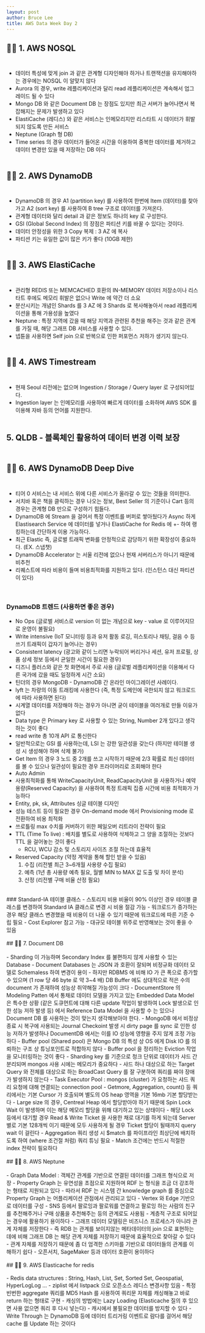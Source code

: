```yaml
---
layout: post
author: Bruce Lee
title: AWS Data Week Day 2
---
```


## 👨‍🎓 1. AWS NOSQL<br/><br/>
- 데이터 특성에 맞게 join 과 같은 관계형 디자인해야 하거나 트랜잭션을 유지해야하는 경우에는 NOSQL 이 알맞지 않다
- Aurora 의 경우, write 레플리케이션과 달리 read 레플리케이션은 계속해서 업그레이드 될 수 있다
- Mongo DB 와 같은 Document DB 는 장점도 있지만 최근 서버가 늘어나면서 복잡해지는 문제가 발생하고 있다
- ElastiCache (레디스) 와 같은 서비스는 인메모리지만 리스타트 시 데이터가 휘발되지 않도록 만든 서비스
- Neptune (Graph 형 DB)
- Time series 의 경우 데이터가 들어온 시간을 이용하여 중복한 데이터를 제거하고 데이터 변경만 있을 때 저장하는 DB 이다
  <br/><br/>
## 👨‍🎓 2. AWS DynamoDB<br/><br/>
- DynamoDB 의 경우 A1 (partition key) 를 사용하여 한번에 Item (데이터)를 찾아가고 A2 (sort key) 를 사용하여 B tree 구조로 데이터를 가져온다.
- 관계형 데이터와 달리 detail 과 같은 정보도 하나의 key 로 구성한다.
- GSI (Global Second Index) 의 장점은 파티션 키를 바꿀 수 있다는 것이다.
- 데이터 안정성을 위한 3 Copy 복제 : 3 AZ 에 복사
- 파티션 키는 유일한 값이 많은 키가 좋다 (10GB 제한)
  <br/><br/>
## 👨‍🎓 3. AWS ElastiCache<br/><br/>
- 관리형 REDIS 또는 MEMCACHED 호환의 IN-MEMORY 데이터 저장소이나 리스타트 후에도 메모리 휘발은 없으나 Write 에 약간 더 소요
- 분산시키는 개념인 Shards 를 3 AZ 에 3 Shards 로 복사해놓아서 read 레플리케이션을 통해 가용성을 높였다
- Neptune : 특정 지역에 갔을 때 해당 지역과 관련된 추천을 해주는 것과 같은 관계를 가질 때, 해당 그래프 DB 서비스를 사용할 수 있다.
- 넵튠을 사용하면 Self join 으로 반복으로 인한 퍼포먼스 저하가 생기지 않는다.
  <br/><br/>
## 👨‍🎓 4. AWS Timestream<br/><br/>
- 현재 Seoul 리전에는 없으며 Ingestion / Storage / Query layer 로 구성되어있다.
- Ingestion layer 는 인메모리를 사용하여 빠르게 데이터를 소화하며 AWS SDK 를 이용해 자바 등의 언어를 지원한다.
  <br/><br/>

## 5. QLDB - 블록체인 활용하여 데이터 변경 이력 보장<br/><br/>

## 👨‍🎓 6. AWS DynamoDB Deep Dive<br/><br/>
- 티어 0 서비스는 내 서비스 위에 다른 서비스가 올라갈 수 있는 것들을 의미한다.
- 서치바 혹은 책을 클릭하는 경우 나오는 정보, Best Seller 의 기준이나 Cart 등의 경우는 관계형 DB 만으로 구성하기 힘들다.
- DynamoDB 에 Stream 을 걸어서 특정 이벤트를 버퍼로 쌓아뒀다가 Async 하게 Elastisearch Service 에 데이터를 넣거나 ElastiCache for Redis 에 +- 하여 랭킹하는데 간단하게 이용 가능하다.
- 최근 Elastic 즉, 글로벌 트래픽 변화를 안정적으로 감당하기 위한 확장성이 중요하다. (EX. 스냅챗)
- DynamoDB Accelerator 는 서울 리전에 없으나 현재 서버리스가 아니기 때문에 비추천
- 리퀘스트에 따라 비용이 들며 비용최적화를 지원하고 있다. (인스턴스 대신 파티션이 있다)
<br/>

### DynamoDB 트렌드 (사용하면 좋은 경우)
- No Ops (글로벌 서비스로 version 이 없는 개념으로 key - value 로 이루어지므로 운영이 불필요)
- Write intensive (IoT 모니터링 등과 유저 활동 로깅, 히스토리나 채팅, 걸음 수 등 쓰기 트래픽이 갑자기 늘어나는 경우)
- Consistent latency (광고와 같이 느리면 누락되어 버리거나 세션, 유저 프로필, 상품 상세 정보 등에서 균일한 시간이 필요한 경우)
- 디즈니 플러스와 같은 첫 화면에서 주로 사용 (글로벌 레플리케이션을 이용해서 다른 국가에 갔을 때도 일정하게 시간 소요)
- 틴더의 경우 MongoDB - DynamoDB 간 온라인 마이그레이션 사례이다.
- lyft 는 차량의 이동 트래킹에 사용한다 (즉, 특정 도메인에 국한되지 않고 워크로드에 따라 사용하면 된다)
- 시계열 데이터를 저장해야 하는 경우가 아니면 굳이 테이블을 여러개로 만들 이유가 없다
- Data type 은 Primary key 로 사용할 수 있는 String, Number 2개 있다고 생각하는 것이 좋다
- read write 총 10개 API 로 통신한다
- 일반적으로는 GSI 를 사용하는데, LSI 는 강한 일관성을 갖는다 (하지만 테이블 생성 시 생성해야 하며 삭제 불가)
- Get Item 의 경우 3 노드 중 2개를 쓰고 시작하기 때문에 2/3 확률로 최신 데이터를 볼 수 있으나 일관성이 필요한 경우 프라이머리로 조회해야 한다
- Auto Admin
- 사용최적화를 통해 WriteCapacityUnit, ReadCapacityUnit 을 사용하거나 예약 용량(Reserved Capacity) 을 사용하여 특정 트래픽 집중 시간에 비용 최적화가 가능하다
- Entity, pk, sk, Attributes 싱글 테이블 디자인
- 성능 테스트 등이 필요한 경우 On-demand mode 에서 Provisioning mode 로 전환하여 비용 최적화
- 쓰로틀링 max 수치를 커버하기 위한 페일오버 리트라이 전략이 필요
- TTL (Time To live) : 배치를 별도로 사용하여 삭제하고 그 양을 조절하는 것보다 TTL 을 걸어놓는 것이 좋다
  - RCU, WCU 감소 및 스토리지 사이즈 조절 하는데 효율적
- Reserved Capacity (약정 계약을 통해 할인 받을 수 있음)
  1) 수집 (리전별 최근 3~6개월 사용량 수집 필요)
  2) 예측 (1년 총 사용량 예측 필요, 월별 MIN to MAX 값 도출 및 차이 분석)
  3) 산정 (리전별 구매 비율 산정 필요)
<br/>
### Standard-IA 테이블 클래스
- 스토리지 비용 비율이 90% 이상인 경우 테이블 클래스를 변경하여 Standard IA 클래스로 변경 시 비용 절감 가능
- 워크로드가 증가하는 경우 해당 클래스 변경했을 때 비용이 더 나올 수 있기 때문에 워크로드에 따른 기준 수립 필요
- Cost Explorer 참고 가능
- 대규모 테이블 위주로 반영해보는 것이 좋을 수 있음
  <br/><br/>
## 👨‍🎓 7. Document DB<br/><br/>
- Sharding 이 가능하며 Secondary Index 를 불편하지 않게 사용할 수 있는 Database
- Document Databases 는 JSON 과 호환이 잘되며 비정규화 데이터 모델로 Schemaless 하여 변경이 용이
- 하지만 RDBMS 에 비해 IO 가 큰 폭으로 증가할 수 있으며 (1 row 당 46 byte 로 약 3~4 배) DB Buffer 에도 상대적으로 적은 수의 document 가 존재하여 성능상 취약해질 가능성이 크다
- DocumentStore 의 Modeling Patten 에서 통채로 데이터 모델을 가지고 있는 Embedded Data Model 은 특수한 상황 (같은 도큐먼트에 대해 다른 update 작업이 발생하여 Lock 발생으로 인한 성능 저하 발생 등) 에서 Reference Data Model 을 사용할 수 는 있으나 Document DB 를 사용하는 것이 맞는지 생각해보아야 한다.
- MongoDB 에서 비정상 종료 시 복구에 사용되는 Journal Checkoint 발생 시 dirty page 를 sync 로 인한 성능 저하가 발생하나 DocumentDB 에서는 이를 IO 성능에 영향을 주지 않게 조정 가능하다
- Buffer pool (Shared pool) 은 Mongo DB 의 특성 상 OS 에게 Disk IO 를 의뢰하는 구조 상 튜닝포인트로 적합하지 않다
- Buffer pool 을 정리하는 Eviction 작업을 모니터링하는 것이 좋다
- Sharding key 를 기준으로 청크 단위로 데이터가 샤드 간 분리되며 mongos 사용 시에는 메모리가 중요하다
- 샤드 하나 대상으로 하는 Target Query 와 전체를 대상으로 하는 BroadCast Query 를 잘 구분하여 쿼리를 짜야 장애가 발생하지 않는다
- Task Executor Pool : mongos (cluster) 가 요청하는 샤드 쿼리 요청에 대해 연결되는 connection pool
- Getmore, Aggregation, count() 등 쿼리에서는 기본 Cursor 가 호출되며 별도의 OS heap 영역을 기본 16mb 기본 할당받는다
- Large size 의 경우, Centreal Heap 에서 할당받아야 하기 때문에 Spin Lock Wait 이 발생하며 이는 해당 메모리 할당을 위해 대기하고 있는 상태이다
- 해당 Lock 등에서 대기할 경우 Read & Write Ticket 을 사용한 채로 대기를 하게 되는데 Server 별로 기본 128개씩 이기 때문에 모두 사용하게 될 경우 Ticket 할당이 될때까지 query wait 이 걸린다
- Aggregation 쿼리 생성 시 $match 를 파이프라인 최상단에 배치하도록 하여 (where 조건절 처럼) 쿼리 튜닝 필요
- Match 조건에는 반드시 적절한 index 전략이 필요하다
  <br/><br/>
## 👨‍🎓 8. AWS Neptune<br/><br/>
- Graph Data Model : 객체간 관계를 기반으로 연결된 데이터를 그래프 형식으로 저장
- Property Graph 는 유연성을 초점으로 지원하며 RDF 는 형식을 조금 더 강조하는 형태로 지원되고 있다
- 따라서 RDF 는 시스템 간 knowledge graph 를 중심으로 Property Graph 는 어플리케이션 관점에서 관리되고 있다
- Vertex 와 Edge 기반으로 데이터를 구성
- SNS 등에서 팔로잉과 팔로워를 연결하고 팔로잉 하는 사람의 친구를 추천해주거나 구매 상품을 추천해주는 등의 관계로도 사용됨
- 계층적 구조로 되어있는 경우에 활용하기 용이하다
- 그래프 데이터 모델링은 비즈니스 프로세스가 아니라 관계 자체를 저장한다
  - 즉 RDB 는 관계를 보이지않는 메타데이터의 join 으로 표현하는데에 비해 그래프 DB 는 해당 관계 자체를 저장하기 때문에 효율적으로 찾아갈 수 있다
  - 관계 자체를 저장하기 때문에 좀 더 엄격한 스키마를 기반으로 데이터들의 관계를 이해하기 쉽다
- 오픈서치, SageMaker 등과 데이터 호환이 용이하다
  <br/><br/>
## 👨‍🎓 9. AWS Elasticache for redis<br/><br/>
- Redis data structures : String, Hash, List, Set, Sorted Set, Geospatial, HyperLogLog ...
- ziplist 에서 listpack 으로 오픈소스 레디스 변경사항 있음
- 특정 빈번한 aggregate 쿼리를 MD5 Hash 를 사용하여 쿼리문 자체를 캐싱해놓고 바로 return 하는 형태로 구현
- 캐싱의 방법에는 Lazy Loading (Elasticache 질의 후 있으면 사용 없으면 쿼리 후 다시 넣는다)
  - 캐시에서 불필요한 데이터를 방지할 수 있다
- Write Through 는 DynamoDB 등에 데이터 트리거링 이벤트로 람다를 걸어서 해당 cache 를 Update 하는 것이다
